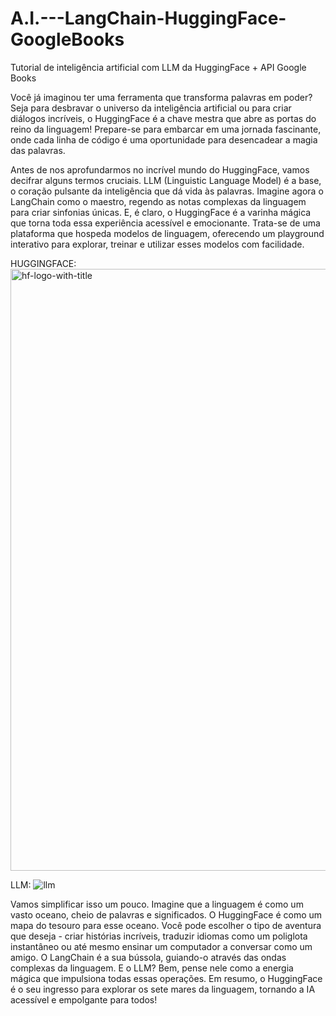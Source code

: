 # A.I.---LangChain-HuggingFace-GoogleBooks
Tutorial de inteligência artificial com LLM da HuggingFace + API Google Books

Você já imaginou ter uma ferramenta que transforma palavras em poder? Seja para desbravar o universo da inteligência artificial ou para criar diálogos incríveis, o HuggingFace é a chave mestra que abre as portas do reino da linguagem! Prepare-se para embarcar em uma jornada fascinante, onde cada linha de código é uma oportunidade para desencadear a magia das palavras.

Antes de nos aprofundarmos no incrível mundo do HuggingFace, vamos decifrar alguns termos cruciais. LLM (Linguistic Language Model) é a base, o coração pulsante da inteligência que dá vida às palavras. Imagine agora o LangChain como o maestro, regendo as notas complexas da linguagem para criar sinfonias únicas. E, é claro, o HuggingFace é a varinha mágica que torna toda essa experiência acessível e emocionante. Trata-se de uma plataforma que hospeda modelos de linguagem, oferecendo um playground interativo para explorar, treinar e utilizar esses modelos com facilidade.

HUGGINGFACE:
<img width="963" alt="hf-logo-with-title" src="https://github.com/JoaoSantos6/A.I.---LangChain-HuggingFace-GoogleBooks/assets/78502928/826e41c0-0434-4f65-95af-4342bc03a344">

LLM:
![llm](https://github.com/JoaoSantos6/A.I.---LangChain-HuggingFace-GoogleBooks/assets/78502928/8cdfc3e2-d2ac-4950-aec8-8ef0b3b26acd)

Vamos simplificar isso um pouco. Imagine que a linguagem é como um vasto oceano, cheio de palavras e significados. O HuggingFace é como um mapa do tesouro para esse oceano. Você pode escolher o tipo de aventura que deseja - criar histórias incríveis, traduzir idiomas como um poliglota instantâneo ou até mesmo ensinar um computador a conversar como um amigo. O LangChain é a sua bússola, guiando-o através das ondas complexas da linguagem. E o LLM? Bem, pense nele como a energia mágica que impulsiona todas essas operações. Em resumo, o HuggingFace é o seu ingresso para explorar os sete mares da linguagem, tornando a IA acessível e empolgante para todos!
